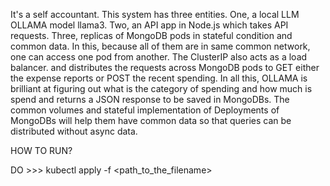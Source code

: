   It's a self accountant. This system has three entities. One, a local LLM OLLAMA model llama3. 
Two, an API app in Node.js which takes API requests. Three, replicas of MongoDB pods in stateful
condition and common data.
In this, because all of them are in same common network, one can access one pod from another. 
The ClusterIP also acts as a load balancer. and distributes the requests across MongoDB pods 
to GET either the expense reports or POST the recent spending.
In all this, OLLAMA is brilliant at figuring out what is the category of spending 
and how much is spend and returns a JSON response to be saved in MongoDBs.
The common volumes and stateful implementation of Deployments of MongoDBs 
will help them have common data so that queries can be distributed without async data.

HOW TO RUN?

DO >>> kubectl apply -f <path_to_the_filename> 
